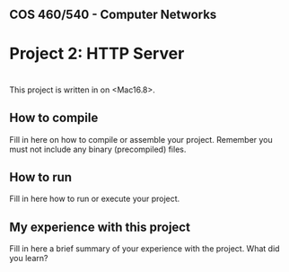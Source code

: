 ## COS 460/540 - Computer Networks

# Project 2: HTTP Server

# <Courtney Jackson>

This project is written in <JAVA> on <Mac16.8>.

## How to compile

Fill in here on how to compile or assemble your project. Remember you must not include any binary (precompiled) files.

## How to run

Fill in here how to run or execute your project.

## My experience with this project

Fill in here a brief summary of your experience with the project. What did you learn?
